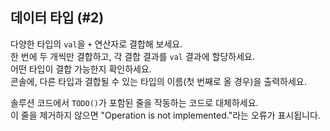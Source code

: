 ## 데이터 타입 (#2)

다양한 타입의 `val`을 `+` 연산자로 결합해 보세요.  
한 번에 두 개씩만 결합하고, 각 결합 결과를 `val` 결과에 할당하세요.  
어떤 타입이 결합 가능한지 확인하세요.  
콘솔에, 다른 타입과 결합될 수 있는 타입의 이름(첫 번째로 올 경우)을 출력하세요.

솔루션 코드에서 `TODO()`가 포함된 줄을 작동하는 코드로 대체하세요.  
이 줄을 제거하지 않으면 "Operation is not implemented."라는 오류가 표시됩니다.